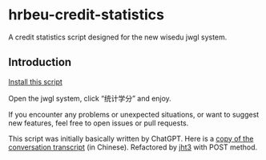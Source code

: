 # hrbeu-credit-statistics
A credit statistics script designed for the new wisedu jwgl system.

## Introduction

[Install this script](https://raw.githubusercontent.com/Honoka55/hrbeu-credit-statistics/main/学分统计.user.js)

Open the jwgl system, click “统计学分” and enjoy.

If you encounter any problems or unexpected situations, or want to suggest new features, feel free to open issues or pull requests.

This script was initially basically written by ChatGPT. Here is a [copy of the conversation transcript](https://sharegpt.com/c/D431JaE) (in Chinese). Refactored by [jht3](https://github.com/jht3QAQ) with POST method.